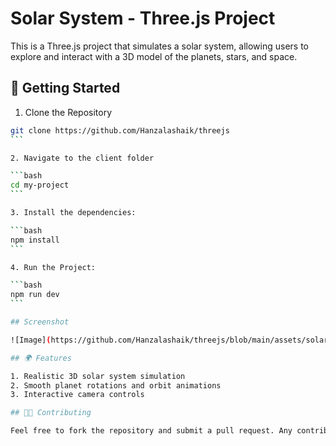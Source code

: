 # Solar System - Three.js Project

This is a Three.js project that simulates a solar system, allowing users to explore and interact with a 3D model of the planets, stars, and space.

## 🚀 Getting Started

1. Clone the Repository

````bash
git clone https://github.com/Hanzalashaik/threejs
```

2. Navigate to the client folder

```bash
cd my-project
```

3. Install the dependencies:

```bash
npm install
```

4. Run the Project:

```bash
npm run dev
```

## Screenshot

![Image](https://github.com/Hanzalashaik/threejs/blob/main/assets/solarsystem.png "Image")

## 🌍 Features

1. Realistic 3D solar system simulation
2. Smooth planet rotations and orbit animations
3. Interactive camera controls

## 🧑‍💻 Contributing

Feel free to fork the repository and submit a pull request. Any contributions or suggestions to improve the project are welcome!
````
